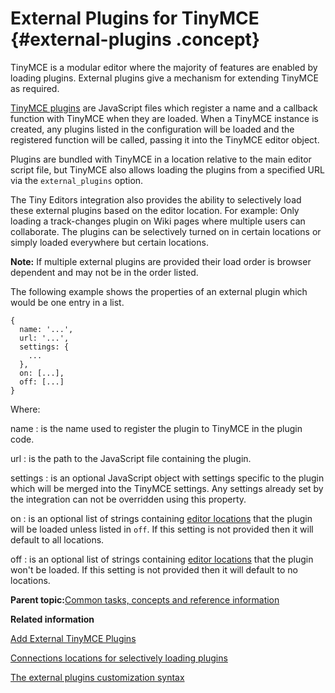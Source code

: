 # External Plugins for TinyMCE {#external-plugins .concept}

TinyMCE is a modular editor where the majority of features are enabled by loading plugins. External plugins give a mechanism for extending TinyMCE as required.

[TinyMCE plugins](https://www.tiny.cloud/docs/advanced/creating-a-plugin/) are JavaScript files which register a name and a callback function with TinyMCE when they are loaded. When a TinyMCE instance is created, any plugins listed in the configuration will be loaded and the registered function will be called, passing it into the TinyMCE editor object.

Plugins are bundled with TinyMCE in a location relative to the main editor script file, but TinyMCE also allows loading the plugins from a specified URL via the `external_plugins` option.

The Tiny Editors integration also provides the ability to selectively load these external plugins based on the editor location. For example: Only loading a track-changes plugin on Wiki pages where multiple users can collaborate. The plugins can be selectively turned on in certain locations or simply loaded everywhere but certain locations.

**Note:** If multiple external plugins are provided their load order is browser dependent and may not be in the order listed.

The following example shows the properties of an external plugin which would be one entry in a list.

```
{
  name: '...',
  url: '...',
  settings: {
    ...
  },
  on: [...],
  off: [...]
}
```

Where:

name
:   is the name used to register the plugin to TinyMCE in the plugin code.

url
:   is the path to the JavaScript file containing the plugin.

settings
:   is an optional JavaScript object with settings specific to the plugin which will be merged into the TinyMCE settings. Any settings already set by the integration can not be overridden using this property.

on
:   is an optional list of strings containing [editor locations](r_plugins-locations.md) that the plugin will be loaded unless listed in `off`. If this setting is not provided then it will default to all locations.

off
:   is an optional list of strings containing [editor locations](r_plugins-locations.md) that the plugin won't be loaded. If this setting is not provided then it will default to no locations.

**Parent topic:**[Common tasks, concepts and reference information](../../install/tiny_editors/r_appendix.md)

**Related information**  


[Add External TinyMCE Plugins](../../install/tiny_editors/t_configure_13-add-external-tinymce-plugins.md)

[Connections locations for selectively loading plugins](../../install/tiny_editors/r_plugins-locations.md)

[The external plugins customization syntax](../../install/tiny_editors/r_plugins-syntax.md)

